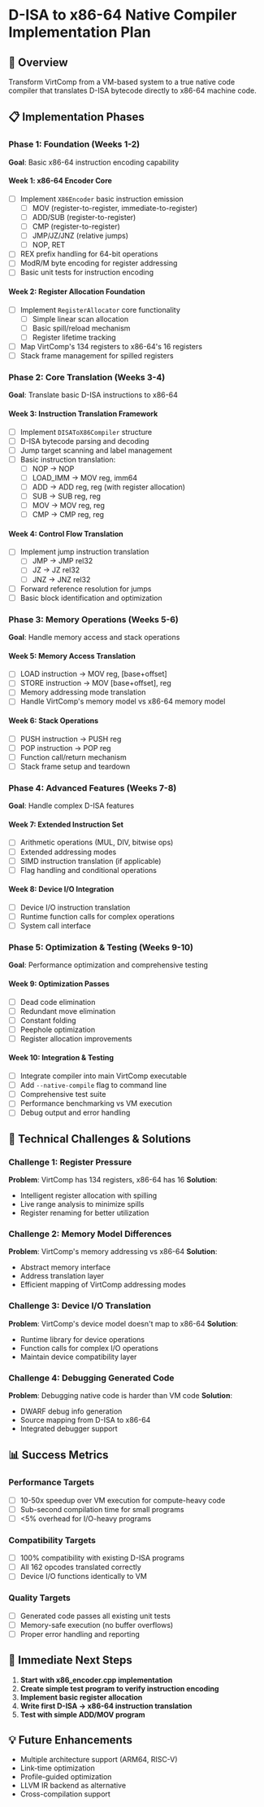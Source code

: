 # D-ISA to x86-64 Native Compiler Implementation Plan

## 🎯 Overview
Transform VirtComp from a VM-based system to a true native code compiler that translates D-ISA bytecode directly to x86-64 machine code.

## 📋 Implementation Phases

### Phase 1: Foundation (Weeks 1-2)
**Goal**: Basic x86-64 instruction encoding capability

#### Week 1: x86-64 Encoder Core
- [ ] Implement `X86Encoder` basic instruction emission
  - [ ] MOV (register-to-register, immediate-to-register)
  - [ ] ADD/SUB (register-to-register)
  - [ ] CMP (register-to-register)
  - [ ] JMP/JZ/JNZ (relative jumps)
  - [ ] NOP, RET
- [ ] REX prefix handling for 64-bit operations
- [ ] ModR/M byte encoding for register addressing
- [ ] Basic unit tests for instruction encoding

#### Week 2: Register Allocation Foundation
- [ ] Implement `RegisterAllocator` core functionality
  - [ ] Simple linear scan allocation
  - [ ] Basic spill/reload mechanism
  - [ ] Register lifetime tracking
- [ ] Map VirtComp's 134 registers to x86-64's 16 registers
- [ ] Stack frame management for spilled registers

### Phase 2: Core Translation (Weeks 3-4)
**Goal**: Translate basic D-ISA instructions to x86-64

#### Week 3: Instruction Translation Framework
- [ ] Implement `DISAToX86Compiler` structure
- [ ] D-ISA bytecode parsing and decoding
- [ ] Jump target scanning and label management
- [ ] Basic instruction translation:
  - [ ] NOP → NOP
  - [ ] LOAD_IMM → MOV reg, imm64
  - [ ] ADD → ADD reg, reg (with register allocation)
  - [ ] SUB → SUB reg, reg
  - [ ] MOV → MOV reg, reg
  - [ ] CMP → CMP reg, reg

#### Week 4: Control Flow Translation
- [ ] Implement jump instruction translation
  - [ ] JMP → JMP rel32
  - [ ] JZ → JZ rel32
  - [ ] JNZ → JNZ rel32
- [ ] Forward reference resolution for jumps
- [ ] Basic block identification and optimization

### Phase 3: Memory Operations (Weeks 5-6)
**Goal**: Handle memory access and stack operations

#### Week 5: Memory Access Translation
- [ ] LOAD instruction → MOV reg, [base+offset]
- [ ] STORE instruction → MOV [base+offset], reg
- [ ] Memory addressing mode translation
- [ ] Handle VirtComp's memory model vs x86-64 memory model

#### Week 6: Stack Operations
- [ ] PUSH instruction → PUSH reg
- [ ] POP instruction → POP reg
- [ ] Function call/return mechanism
- [ ] Stack frame setup and teardown

### Phase 4: Advanced Features (Weeks 7-8)
**Goal**: Handle complex D-ISA features

#### Week 7: Extended Instruction Set
- [ ] Arithmetic operations (MUL, DIV, bitwise ops)
- [ ] Extended addressing modes
- [ ] SIMD instruction translation (if applicable)
- [ ] Flag handling and conditional operations

#### Week 8: Device I/O Integration
- [ ] Device I/O instruction translation
- [ ] Runtime function calls for complex operations
- [ ] System call interface

### Phase 5: Optimization & Testing (Weeks 9-10)
**Goal**: Performance optimization and comprehensive testing

#### Week 9: Optimization Passes
- [ ] Dead code elimination
- [ ] Redundant move elimination
- [ ] Constant folding
- [ ] Peephole optimization
- [ ] Register allocation improvements

#### Week 10: Integration & Testing
- [ ] Integrate compiler into main VirtComp executable
- [ ] Add `--native-compile` flag to command line
- [ ] Comprehensive test suite
- [ ] Performance benchmarking vs VM execution
- [ ] Debug output and error handling

## 🔧 Technical Challenges & Solutions

### Challenge 1: Register Pressure
**Problem**: VirtComp has 134 registers, x86-64 has 16
**Solution**: 
- Intelligent register allocation with spilling
- Live range analysis to minimize spills
- Register renaming for better utilization

### Challenge 2: Memory Model Differences
**Problem**: VirtComp's memory addressing vs x86-64
**Solution**:
- Abstract memory interface
- Address translation layer
- Efficient mapping of VirtComp addressing modes

### Challenge 3: Device I/O Translation
**Problem**: VirtComp's device model doesn't map to x86-64
**Solution**:
- Runtime library for device operations
- Function calls for complex I/O operations
- Maintain device compatibility layer

### Challenge 4: Debugging Generated Code
**Problem**: Debugging native code is harder than VM code
**Solution**:
- DWARF debug info generation
- Source mapping from D-ISA to x86-64
- Integrated debugger support

## 📊 Success Metrics

### Performance Targets
- [ ] 10-50x speedup over VM execution for compute-heavy code
- [ ] Sub-second compilation time for small programs
- [ ] <5% overhead for I/O-heavy programs

### Compatibility Targets  
- [ ] 100% compatibility with existing D-ISA programs
- [ ] All 162 opcodes translated correctly
- [ ] Device I/O functions identically to VM

### Quality Targets
- [ ] Generated code passes all existing unit tests
- [ ] Memory-safe execution (no buffer overflows)
- [ ] Proper error handling and reporting

## 🚀 Immediate Next Steps

1. **Start with x86_encoder.cpp implementation**
2. **Create simple test program to verify instruction encoding**
3. **Implement basic register allocation**
4. **Write first D-ISA → x86-64 instruction translation**
5. **Test with simple ADD/MOV program**

## 💡 Future Enhancements

- Multiple architecture support (ARM64, RISC-V)
- Link-time optimization
- Profile-guided optimization  
- LLVM IR backend as alternative
- Cross-compilation support
